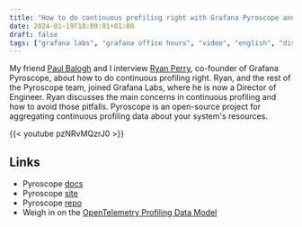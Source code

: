 ```yaml
---
title: "How to do continuous profiling right with Grafana Pyroscope and Ryan Perry, (Grafana Office Hours #27)"
date: 2024-01-19T18:09:01+01:00
draft: false
tags: ["grafana labs", "grafana office hours", "video", "english", "distributed tracing", "opentelemetry", "observability", "instrumentation", "pyroscope", "ebpf", "continuous profiling", "metrics", "prometheus"]
---
```

My friend [Paul Balogh](https://javaducky.com) and I interview [Ryan Perry](https://ryanperry.io), co-founder of Grafana Pyroscope, about how to do continuous profiling right. Ryan, and the rest of the Pyroscope team, joined Grafana Labs, where he is now a Director of Engineer. Ryan discusses the main concerns in continuous profiling and how to avoid those pitfalls. Pyroscope is an open-source project for aggregating continuous profiling data about your system's resources.

{{< youtube pzNRvMQzrJ0 >}}

## Links

- Pyroscope [docs](https://grafana.com/docs/pyroscope/)
- Pyroscope [site](https://pyroscope.io/)
- Pyroscope [repo](https://github.com/grafana/pyroscope)
- Weigh in on the [OpenTelemetry Profiling Data Model](https://github.com/open-telemetry/oteps/pull/239)